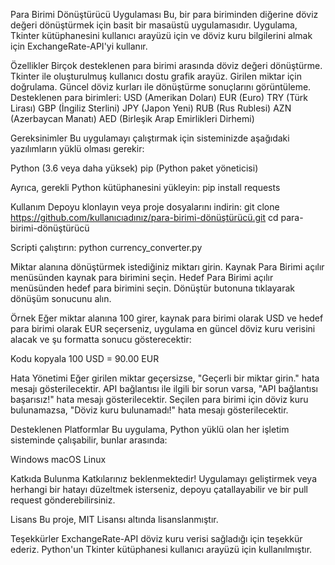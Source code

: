 Para Birimi Dönüştürücü Uygulaması
Bu, bir para biriminden diğerine döviz değeri dönüştürmek için basit bir masaüstü uygulamasıdır. Uygulama, Tkinter kütüphanesini kullanıcı arayüzü için ve döviz kuru bilgilerini almak için ExchangeRate-API'yi kullanır.

Özellikler
Birçok desteklenen para birimi arasında döviz değeri dönüştürme.
Tkinter ile oluşturulmuş kullanıcı dostu grafik arayüz.
Girilen miktar için doğrulama.
Güncel döviz kurları ile dönüştürme sonuçlarını görüntüleme.
Desteklenen para birimleri:
USD (Amerikan Doları)
EUR (Euro)
TRY (Türk Lirası)
GBP (İngiliz Sterlini)
JPY (Japon Yeni)
RUB (Rus Rublesi)
AZN (Azerbaycan Manatı)
AED (Birleşik Arap Emirlikleri Dirhemi)

Gereksinimler
Bu uygulamayı çalıştırmak için sisteminizde aşağıdaki yazılımların yüklü olması gerekir:

Python (3.6 veya daha yüksek)
pip (Python paket yöneticisi)

Ayrıca, gerekli Python kütüphanesini yükleyin:
pip install requests

Kullanım
Depoyu klonlayın veya proje dosyalarını indirin:
git clone https://github.com/kullanıcıadınız/para-birimi-dönüştürücü.git
cd para-birimi-dönüştürücü

Scripti çalıştırın:
python currency_converter.py

Miktar alanına dönüştürmek istediğiniz miktarı girin.
Kaynak Para Birimi açılır menüsünden kaynak para birimini seçin.
Hedef Para Birimi açılır menüsünden hedef para birimini seçin.
Dönüştür butonuna tıklayarak dönüşüm sonucunu alın.

Örnek
Eğer miktar alanına 100 girer, kaynak para birimi olarak USD ve hedef para birimi olarak EUR seçerseniz, uygulama en güncel döviz kuru verisini alacak ve şu formatta sonucu gösterecektir:

Kodu kopyala
100 USD = 90.00 EUR

Hata Yönetimi
Eğer girilen miktar geçersizse, "Geçerli bir miktar girin." hata mesajı gösterilecektir.
API bağlantısı ile ilgili bir sorun varsa, "API bağlantısı başarısız!" hata mesajı gösterilecektir.
Seçilen para birimi için döviz kuru bulunamazsa, "Döviz kuru bulunamadı!" hata mesajı gösterilecektir.

Desteklenen Platformlar
Bu uygulama, Python yüklü olan her işletim sisteminde çalışabilir, bunlar arasında:

Windows
macOS
Linux

Katkıda Bulunma
Katkılarınız beklenmektedir! Uygulamayı geliştirmek veya herhangi bir hatayı düzeltmek isterseniz, depoyu çatallayabilir ve bir pull request gönderebilirsiniz.

Lisans
Bu proje, MIT Lisansı altında lisanslanmıştır.

Teşekkürler
ExchangeRate-API döviz kuru verisi sağladığı için teşekkür ederiz.
Python'un Tkinter kütüphanesi kullanıcı arayüzü için kullanılmıştır.
